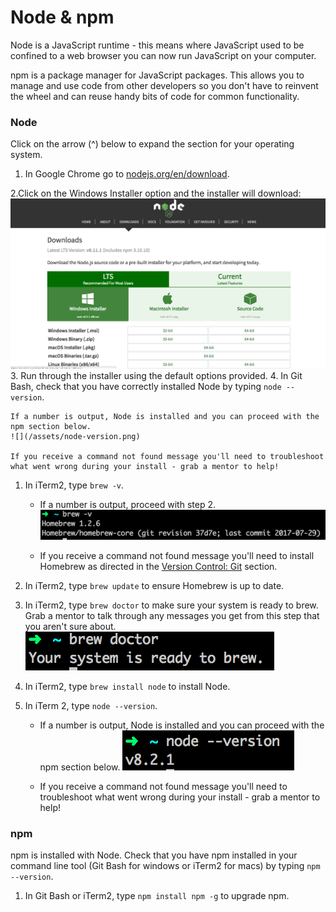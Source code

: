 # Node & npm

Node is a JavaScript runtime - this means where JavaScript used to be confined to a web browser you can now run JavaScript on your computer.

npm is a package manager for JavaScript packages.  This allows you to manage and use code from other developers so you don't have to reinvent the wheel and can reuse handy bits of code for common functionality.

### Node
Click on the arrow (^) below to expand the section for your operating system.

<!--sec data-title="Windows" data-id="section0" data-show=true data-collapse=true ces-->
1. In Google Chrome go to [nodejs.org/en/download](https://nodejs.org/en/download/).

2.Click on the Windows Installer option and the installer will download: 
![](/assets/node-install.png)
3. Run through the installer using the default options provided.
4. In Git Bash, check that you have correctly installed Node by typing `node --version`. 

    If a number is output, Node is installed and you can proceed with the npm section below.
    ![](/assets/node-version.png)

    If you receive a command not found message you'll need to troubleshoot what went wrong during your install - grab a mentor to help!  
<!--endsec-->

<!--sec data-title="Mac" data-id="section1" data-show=true data-collapse=true ces-->
1. In iTerm2, type `brew -v`. 

    * If a number is output, proceed with step 2.
        ![](/assets/brew-version.png)

    * If you receive a command not found message you'll need to install Homebrew as directed in the [Version Control: Git](/version-control---git.md) section. 

2. In iTerm2, type `brew update` to ensure Homebrew is up to date.

3. In iTerm2, type `brew doctor` to make sure your system is ready to brew. Grab a mentor to talk through any messages you get from this step that you aren't sure about. 
    ![](/assets/brew-doctor.png)
    
4. In iTerm2, type `brew install node` to install Node.

5. In iTerm 2, type `node --version`. 

    * If a number is output, Node is installed and you can proceed with the npm section below.
    ![](/assets/node-version.png)

    * If you receive a command not found message you'll need to troubleshoot what went wrong during your install - grab a mentor to help!  
<!--endsec-->

### npm

npm is installed with Node.  Check that you have npm installed in your command line tool \(Git Bash for windows or iTerm2 for macs\) by typing `npm --version`. 

1. In Git Bash or iTerm2, type `npm install npm -g` to upgrade npm.

